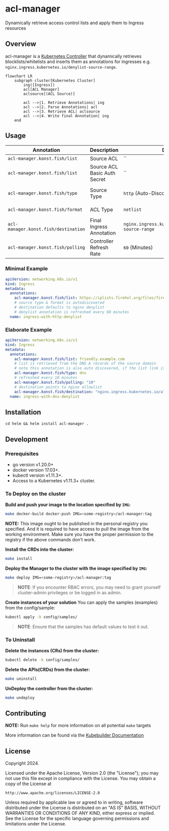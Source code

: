 # acl-manager

Dynamically retrieve access control lists and apply them to Ingress resources

## Overview

acl-manager is a [Kubernetes Controller](https://kubernetes.io/docs/concepts/architecture/controller/) that dynamically retrieves blocklists/whitelists and inserts them as annotations for ingresses e.g. `nginx.ingress.kubernetes.io/denylist-source-range`.

```mermaid
flowchart LR
    subgraph cluster[Kubernetes Cluster]
        ing([Ingress])
        acl[ACL Manager]
        aclsource[(ACL Source)]

        acl -->|1. Retrieve Annotations| ing
        acl -->|2. Parse Annotations| acl
        acl -->|3. Retrieve ACL| aclsource
        acl -->|4. Write final Annotation| ing
    end
```

## Usage

| Annotation                           | Description                  | Default                                             | Options                              |
| ------------------------------------ | ---------------------------- | --------------------------------------------------- | ------------------------------------ |
| `acl-manager.konst.fish/list`        | Source ACL                   | ``                                                  |                                      |
| `acl-manager.konst.fish/list`        | Source ACL Basic Auth Secret | ``                                                  |                                      |
| `acl-manager.konst.fish/type`        | Source Type                  | `http` (Auto-Discovered)                            | `http`, `dns`, `configmap`, `secret` |
| `acl-manager.konst.fish/format`      | ACL Type                     | `netlist`                                           | `netlist`, `csv`                     |
| `acl-manager.konst.fish/destination` | Final Ingress Annotation     | `nginx.ingress.kubernetes.io/denylist-source-range` |                                      |
| `acl-manager.konst.fish/polling`     | Controller Refresh Rate      | `60` (Minutes)                                      |                                      |

### Minimal Example

```yaml
apiVersion: networking.k8s.io/v1
kind: Ingress
metadata:
  annotations:
    acl-manager.konst.fish/list: https://iplists.firehol.org/files/firehol_level1.netset
    # source type & format is autodiscovered
    # destination defaults to nginx denylist
    # denylist annotation is refreshed every 60 minutes
  name: ingress-with-http-denylist
```

### Elaborate Example

```yaml
apiVersion: networking.k8s.io/v1
kind: Ingress
metadata:
  annotations:
    acl-manager.konst.fish/list: friendly.example.com
    # list is retrieved from the DNS A records of the source domain
    # note this annotation is also auto discovered, if the list link is left bare (no protocol or trailing slash)
    acl-manager.konst.fish/type: dns
    # refreshed every 10 minutes
    acl-manager.konst.fish/polling: "10"
    # destination points to nginx allowlist
    acl-manager.konst.fish/destination: "nginx.ingress.kubernetes.io/allowlist-source-range"
  name: ingress-with-dns-denylist
```

## Installation

`cd helm && helm install acl-manager .`

## Development

### Prerequisites

- go version v1.20.0+
- docker version 17.03+.
- kubectl version v1.11.3+.
- Access to a Kubernetes v1.11.3+ cluster.

### To Deploy on the cluster

**Build and push your image to the location specified by `IMG`:**

```sh
make docker-build docker-push IMG=<some-registry>/acl-manager:tag
```

**NOTE:** This image ought to be published in the personal registry you specified.
And it is required to have access to pull the image from the working environment.
Make sure you have the proper permission to the registry if the above commands don’t work.

**Install the CRDs into the cluster:**

```sh
make install
```

**Deploy the Manager to the cluster with the image specified by `IMG`:**

```sh
make deploy IMG=<some-registry>/acl-manager:tag
```

> **NOTE**: If you encounter RBAC errors, you may need to grant yourself cluster-admin
> privileges or be logged in as admin.

**Create instances of your solution**
You can apply the samples (examples) from the config/sample:

```sh
kubectl apply -k config/samples/
```

> **NOTE**: Ensure that the samples has default values to test it out.

### To Uninstall

**Delete the instances (CRs) from the cluster:**

```sh
kubectl delete -k config/samples/
```

**Delete the APIs(CRDs) from the cluster:**

```sh
make uninstall
```

**UnDeploy the controller from the cluster:**

```sh
make undeploy
```

## Contributing

**NOTE:** Run `make help` for more information on all potential `make` targets

More information can be found via the [Kubebuilder Documentation](https://book.kubebuilder.io/introduction.html)

## License

Copyright 2024.

Licensed under the Apache License, Version 2.0 (the "License");
you may not use this file except in compliance with the License.
You may obtain a copy of the License at

    http://www.apache.org/licenses/LICENSE-2.0

Unless required by applicable law or agreed to in writing, software
distributed under the License is distributed on an "AS IS" BASIS,
WITHOUT WARRANTIES OR CONDITIONS OF ANY KIND, either express or implied.
See the License for the specific language governing permissions and
limitations under the License.
